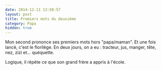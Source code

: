 ```yaml
---
date: 2014-12-11 13:50:57
layout: post
title: Premiers mots du deuxième
category: Papa
hidden: true
---
```


Mon second prononce ses premiers mots hors "papa/maman". Et une fois lancé, c'est le florilège. En deux jours, on a eu : tracteur, jus, manger, tête, nez, zizi et... quéquette.

Logique, il répète ce que son grand frère a appris à l'école.
